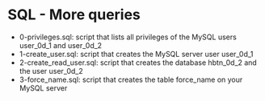 # SQL - More queries
* 0-privileges.sql: script that lists all privileges of the MySQL users user_0d_1 and user_0d_2
* 1-create_user.sql: script that creates the MySQL server user user_0d_1
* 2-create_read_user.sql: script that creates the database hbtn_0d_2 and the user user_0d_2
* 3-force_name.sql: script that creates the table force_name on your MySQL server

